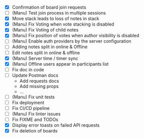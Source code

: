 - [x] Confirmation of board join requests
- [ ] (Manu) Test join process in multiple sessions
- [X] Move stack leads to loss of notes in stack
- [X] (Manu) Fix Voting when vote stacking is disabled
- [X] (Manu) Fix Voting of child notes
- [X] (Manu) Fix position of votes when author visibility is disabled
- [ ] (Manu) Enable auth providers by the server configuration
- [ ] Adding notes split in online & Offline
- [ ] Edit notes split in online & offline
- [X] (Manu) Server time / timer sync
- [X] (Manu) Offline users appear in participants list
- [ ] Fix doc in code
- [ ] Update Postman docs
  - Add requests docs
  - Add missing props
  - ...
- [ ] (Manu) Fix unit tests
- [ ] Fix deployment
- [ ] Fix CI/CD pipeline
- [ ] (Manu) Fix linter issues
- [ ] Fix FIXME and TODOs
- [X] Display error toasts on failed API requests
- [X] Fix deletion of boards
